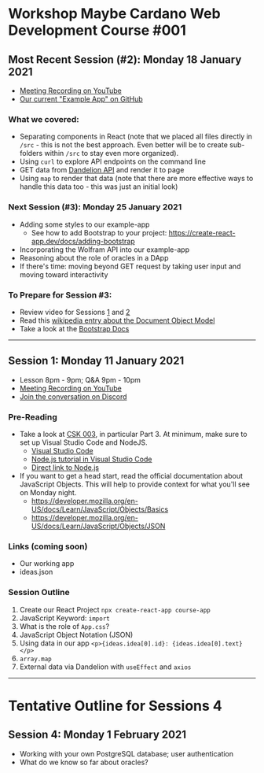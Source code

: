 # Workshop Maybe Cardano Web Development Course #001

## Most Recent Session (#2): Monday 18 January 2021
- [Meeting Recording on YouTube](https://youtu.be/4Bvq8aIy42Q)
- [Our current "Example App" on GitHub](https://github.com/workshop-maybe/dev-course-001-example-app)

### What we covered:
- Separating components in React (note that we placed all files directly in ```/src``` - this is not the best approach. Even better will be to create sub-folders within ```/src``` to stay even more organized).
- Using ```curl``` to explore API endpoints on the command line
- GET data from [Dandelion API](https://gimbalabs.com/#/open-source-apis) and render it to page
- Using ```map``` to render that data (note that there are more effective ways to handle this data too - this was just an initial look)

### Next Session (#3): Monday 25 January 2021
- Adding some styles to our example-app
    - See how to add Bootstrap to your project: https://create-react-app.dev/docs/adding-bootstrap
- Incorporating the Wolfram API into our example-app
- Reasoning about the role of oracles in a DApp
- If there's time: moving beyond GET request by taking user input and moving toward interactivity

### To Prepare for Session #3:
- Review video for Sessions [1](https://youtu.be/mFtvVTSzp80) and [2](https://youtu.be/4Bvq8aIy42Q)
- Read this [wikipedia entry about the Document Object Model](https://en.wikipedia.org/wiki/Document_Object_Model)
- Take a look at the [Bootstrap Docs](https://getbootstrap.com/)

---

## Session 1: Monday 11 January 2021
* Lesson 8pm - 9pm; Q&A 9pm - 10pm
* [Meeting Recording on YouTube](https://youtu.be/mFtvVTSzp80)
* [Join the conversation on Discord](https://github.com/workshop-maybe/dev-course-001)

### Pre-Reading
- Take a look at [CSK 003](https://github.com/GimbaLabs/csk-003), in particular Part 3. At minimum, make sure to set up Visual Studio Code and NodeJS.
    - [Visual Studio Code](https://code.visualstudio.com/)
    - [Node.js tutorial in Visual Studio Code](https://code.visualstudio.com/docs/nodejs/nodejs-tutorial)
    - [Direct link to Node.js](https://nodejs.org/en/download/)
- If you want to get a head start, read the official documentation about JavaScript Objects. This will help to provide context for what you'll see on Monday night.
	- https://developer.mozilla.org/en-US/docs/Learn/JavaScript/Objects/Basics 
	- https://developer.mozilla.org/en-US/docs/Learn/JavaScript/Objects/JSON

### Links (coming soon)
- Our working app
- ideas.json

### Session Outline
1. Create our React Project 
    ```npx create-react-app course-app```
2. JavaScript Keyword: ```import```
3. What is the role of ```App.css```?
4. JavaScript Object Notation (JSON)
5. Using data in our app
    ```<p>{ideas.idea[0].id}: {ideas.idea[0].text}</p>```
6. ```array.map```
7. External data via Dandelion with ```useEffect``` and ```axios```

---

# Tentative Outline for Sessions 4

## Session 4: Monday 1 February 2021
- Working with your own PostgreSQL database; user authentication
- What do we know so far about oracles?

